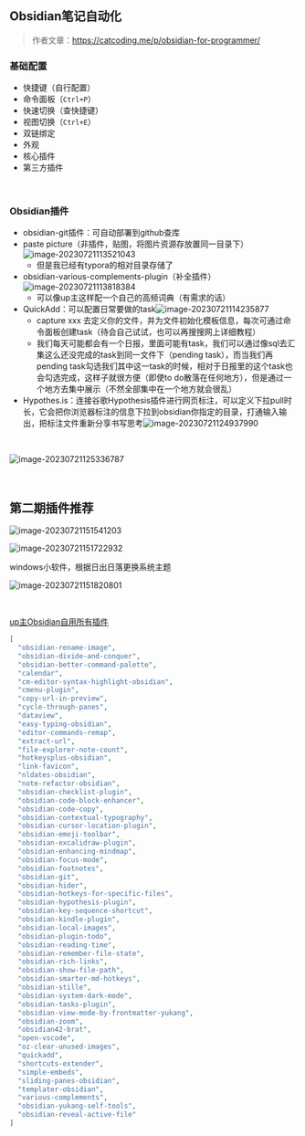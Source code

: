 ## Obsidian笔记自动化

> 作者文章：https://catcoding.me/p/obsidian-for-programmer/

### 基础配置

- 快捷键（自行配置）
- 命令面板（`Ctrl+P`）
- 快速切换（查快捷键）
- 视图切换（`Ctrl+E`）
- 双链绑定
- 外观
- 核心插件
- 第三方插件

​	

### Obsidian插件

- obsidian-git插件：可自动部署到github查库
- paste picture（非插件，贴图，将图片资源存放置同一目录下）![image-20230721113521043](Obsidian.assets/image-20230721113521043.png)
  - 但是我已经有typora的相对目录存储了
- obsidian-various-complements-plugin（补全插件）![image-20230721113818384](Obsidian.assets/image-20230721113818384.png)
  - 可以像up主这样配一个自己的高频词典（有需求的话）
- QuickAdd：可以配置日常要做的task![image-20230721114235877](Obsidian.assets/image-20230721114235877.png)
  - capture xxx 去定义你的文件，并为文件初始化模板信息，每次可通过命令面板创建task（待会自己试试，也可以再搜搜网上详细教程）
  - 我们每天可能都会有一个日报，里面可能有task，我们可以通过像sql去汇集这么还没完成的task到同一文件下（pending task），而当我们再pending task勾选我们其中这一task的时候，相对于日报里的这个task也会勾选完成，这样子就很方便（即使to do散落在任何地方），但是通过一个地方去集中展示（不然全部集中在一个地方就会很乱）
- Hypothes.is：连接谷歌Hypothesis插件进行网页标注，可以定义下拉pull时长，它会把你浏览器标注的信息下拉到obsidian你指定的目录，打通输入输出，把标注文件重新分享书写思考![image-20230721124937990](Obsidian.assets/image-20230721124937990.png)

​	

![image-20230721125336787](Obsidian.assets/image-20230721125336787.png)

​	

## 第二期插件推荐

![image-20230721151541203](Obsidian.assets/image-20230721151541203.png)

 ![image-20230721151722932](Obsidian.assets/image-20230721151722932.png)

windows小软件，根据日出日落更换系统主题

![image-20230721151820801](Obsidian.assets/image-20230721151820801.png)

​	

[up主Obsidian自用所有插件](https://github.com/chenyukang/share/blob/main/tools/obsidian/community-plugins.json)

```json
[
  "obsidian-rename-image",
  "obsidian-divide-and-conquer",
  "obsidian-better-command-palette",
  "calendar",
  "cm-editor-syntax-highlight-obsidian",
  "cmenu-plugin",
  "copy-url-in-preview",
  "cycle-through-panes",
  "dataview",
  "easy-typing-obsidian",
  "editor-commands-remap",
  "extract-url",
  "file-explorer-note-count",
  "hotkeysplus-obsidian",
  "link-favicon",
  "nldates-obsidian",
  "note-refactor-obsidian",
  "obsidian-checklist-plugin",
  "obsidian-code-block-enhancer",
  "obsidian-code-copy",
  "obsidian-contextual-typography",
  "obsidian-cursor-location-plugin",
  "obsidian-emoji-toolbar",
  "obsidian-excalidraw-plugin",
  "obsidian-enhancing-mindmap",
  "obsidian-focus-mode",
  "obsidian-footnotes",
  "obsidian-git",
  "obsidian-hider",
  "obsidian-hotkeys-for-specific-files",
  "obsidian-hypothesis-plugin",
  "obsidian-key-sequence-shortcut",
  "obsidian-kindle-plugin",
  "obsidian-local-images",
  "obsidian-plugin-todo",
  "obsidian-reading-time",
  "obsidian-remember-file-state",
  "obsidian-rich-links",
  "obsidian-show-file-path",
  "obsidian-smarter-md-hotkeys",
  "obsidian-stille",
  "obsidian-system-dark-mode",
  "obsidian-tasks-plugin",
  "obsidian-view-mode-by-frontmatter-yukang",
  "obsidian-zoom",
  "obsidian42-brat",
  "open-vscode",
  "oz-clear-unused-images",
  "quickadd",
  "shortcuts-extender",
  "simple-embeds",
  "sliding-panes-obsidian",
  "templater-obsidian",
  "various-complements",
  "obsidian-yukang-self-tools",
  "obsidian-reveal-active-file"
]
```

